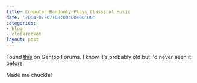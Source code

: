 ```yaml
---
title: Computer Randomly Plays Classical Music
date: '2004-07-07T00:00:00+00:00'
categories:
- blog
- clockrocket
layout: post
---
```


Found <a href="http://support.microsoft.com/?kbid=261186">this</a> on Gentoo Forums.  I know it's probably old but i'd never seen it before.

Made me chuckle!




